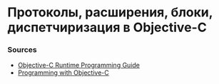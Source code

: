 # Протоколы, расширения, блоки, диспетчиризация в Objective-C

### Sources

- [Objective-C Runtime Programming Guide](https://developer.apple.com/library/archive/documentation/Cocoa/Conceptual/ObjCRuntimeGuide/Introduction/Introduction.html)
- [Programming with Objective-C](https://developer.apple.com/library/archive/documentation/Cocoa/Conceptual/ProgrammingWithObjectiveC/WorkingwithBlocks/WorkingwithBlocks.html)
